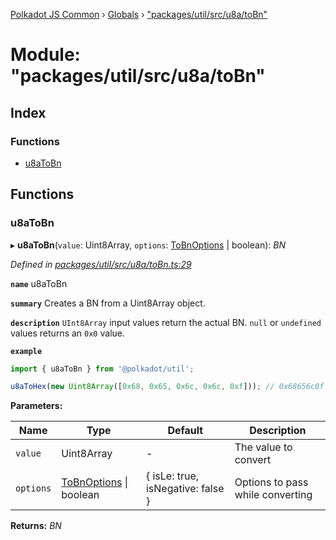 [Polkadot JS Common](../README.md) › [Globals](../globals.md) › ["packages/util/src/u8a/toBn"](_packages_util_src_u8a_tobn_.md)

# Module: "packages/util/src/u8a/toBn"

## Index

### Functions

* [u8aToBn](_packages_util_src_u8a_tobn_.md#u8atobn)

## Functions

###  u8aToBn

▸ **u8aToBn**(`value`: Uint8Array, `options`: [ToBnOptions](../interfaces/_packages_util_src_types_.tobnoptions.md) | boolean): *BN*

*Defined in [packages/util/src/u8a/toBn.ts:29](https://github.com/polkadot-js/common/blob/c5fe5cd8/packages/util/src/u8a/toBn.ts#L29)*

**`name`** u8aToBn

**`summary`** Creates a BN from a Uint8Array object.

**`description`** 
`UInt8Array` input values return the actual BN. `null` or `undefined` values returns an `0x0` value.

**`example`** 
<BR>

```javascript
import { u8aToBn } from '@polkadot/util';

u8aToHex(new Uint8Array([0x68, 0x65, 0x6c, 0x6c, 0xf])); // 0x68656c0f
```

**Parameters:**

Name | Type | Default | Description |
------ | ------ | ------ | ------ |
`value` | Uint8Array | - | The value to convert |
`options` | [ToBnOptions](../interfaces/_packages_util_src_types_.tobnoptions.md) &#124; boolean | { isLe: true, isNegative: false } | Options to pass while converting |

**Returns:** *BN*
